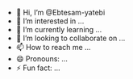 - 👋 Hi, I’m @Ebtesam-yatebi
- 👀 I’m interested in ...
- 🌱 I’m currently learning ...
- 💞️ I’m looking to collaborate on ...
- 📫 How to reach me ...
- 😄 Pronouns: ...
- ⚡ Fun fact: ...

<!---
Ebtesam-yatebi/Ebtesam-yatebi is a ✨ special ✨ repository because its `README.md` (this file) appears on your GitHub profile.
You can click the Preview link to take a look at your changes.
--->
